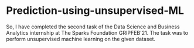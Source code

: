 # Prediction-using-unsupervised-ML
So, I have completed the second task of the Data Science and Business Analytics internship at The Sparks Foundation GRIPFEB'21.  The task was to perform unsupervised machine learning on the given dataset.
